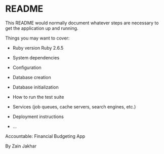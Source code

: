 # README

This README would normally document whatever steps are necessary to get the
application up and running.

Things you may want to cover:

* Ruby version
Ruby 2.6.5    

* System dependencies

* Configuration

* Database creation

* Database initialization

* How to run the test suite

* Services (job queues, cache servers, search engines, etc.)

* Deployment instructions

* ...

Accountable: Financial Budgeting App

By Zain Jakhar

